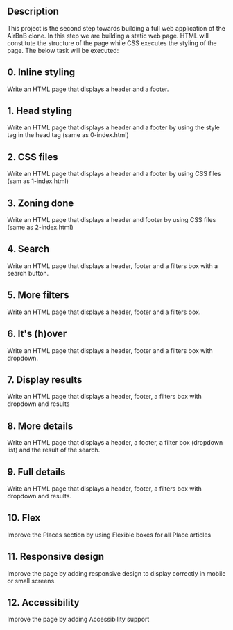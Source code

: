 ## Description

This project is the second step towards building a full web application of the AirBnB clone. In this step we are building a static web page.  HTML will constitute the structure of the page while CSS executes the styling of the page.  The below task will be executed:



## 0. Inline styling

Write an HTML page that displays a header and a footer.



## 1. Head styling
    
Write an HTML page that displays a header and a footer by using the style tag in the head tag (same as 0-index.html)



## 2. CSS files
    
Write an HTML page that displays a header and a footer by using CSS files (sam as 1-index.html)



## 3. Zoning done
    
Write an HTML page that displays a header and footer by using CSS files (same as 2-index.html)



## 4. Search
  
Write an HTML page that displays a header, footer and a filters box with a search button.



## 5. More filters
    
Write an HTML page that displays a header, footer and a filters box.



## 6. It's (h)over

Write an HTML page that displays a header, footer and a filters box with dropdown.



## 7. Display results
    
Write an HTML page that displays a header, footer, a filters box with dropdown and results



## 8. More details
    
Write an HTML page that displays a header, a footer, a filter box (dropdown list) and the result of the search.



## 9. Full details

Write an HTML page that displays a header, footer, a filters box with dropdown and results.



## 10. Flex
   
Improve the Places section by using Flexible boxes for all Place articles



## 11. Responsive design
   
Improve the page by adding responsive design to display correctly in mobile or small screens.



## 12. Accessibility
 
Improve the page by adding Accessibility support